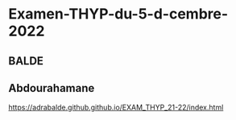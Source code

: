 # Examen-THYP-du-5-d-cembre-2022

## BALDE

## Abdourahamane 



https://adrabalde.github.github.io/EXAM_THYP_21-22/index.html

